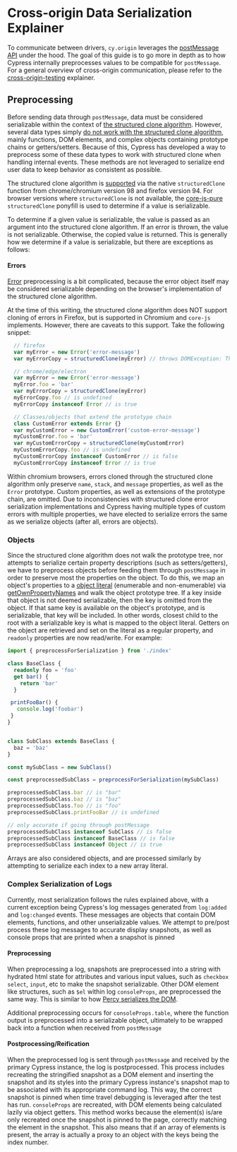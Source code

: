 # Cross-origin Data Serialization Explainer

To communicate between drivers, `cy.origin` leverages the [postMessage API](https://developer.mozilla.org/en-US/docs/Web/API/Window/postMessage) under the hood. The goal of this guide is to go more in depth as to how Cypress internally preprocesses values to be compatible for `postMessage`. For a general overview of cross-origin communication, please refer to the [cross-origin-testing](../../../cross-origin-testing.md#cross-origin-communication) explainer.

## Preprocessing

Before sending data through `postMessage`, data must be considered serializable within the context of [the structured clone algorithm](https://developer.mozilla.org/en-US/docs/Web/API/Web_Workers_API/Structured_clone_algorithm). However, several data types simply [do not work with the structured clone algorithm](https://developer.mozilla.org/en-US/docs/Web/API/Web_Workers_API/Structured_clone_algorithm#things_that_dont_work_with_structured_clone), mainly functions, DOM elements, and complex objects containing prototype chains or getters/setters. Because of this, Cypress has developed a way to preprocess some of these data types to work with structured clone when handling internal events. These methods are not leveraged to serialize end user data to keep behavior as consistent as possible.

The structured clone algorithm is [supported](https://developer.mozilla.org/en-US/docs/Web/API/structuredClone#browser_compatibility) via the native `structuredClone` function from chrome/chromium version 98 and firefox version 94. For browser versions where `structuredClone` is not available, the [core-js-pure](https://github.com/zloirock/core-js/blob/master/packages/core-js/modules/web.structured-clone.js) `structuredClone` ponyfill is used to determine if a value is serializable.

To determine if a given value is serializable, the value is passed as an argument into the structured clone algorithm. If an error is thrown, the value is not serializable. Otherwise, the copied value is returned. This is generally how we determine if a value is serializable, but there are exceptions as follows:

#### Errors

[Error](https://developer.mozilla.org/en-US/docs/Web/JavaScript/Reference/Global_Objects/Error) preprocessing is a bit complicated, because the error object itself may be considered serializable depending on the browser's implementation of the structured clone algorithm.

At the time of this writing, the structured clone algorithm does NOT support cloning of errors in Firefox, but is supported in Chromium and `core-js` implements. However, there are caveats to this support. Take the following snippet:

```js
  // firefox
  var myError = new Error('error-message') 
  var myErrorCopy = structuredClone(myError) // throws DOMException: The object could not be cloned

  // chrome/edge/electron
  var myError = new Error('error-message') 
  myError.foo = 'bar'
  var myErrorCopy = structuredClone(myError)
  myErrorCopy.foo // is undefined
  myErrorCopy instanceof Error // is true

  // Classes/objects that extend the prototype chain
  class CustomError extends Error {}
  var myCustomError = new CustomError('custom-error-message') 
  myCustomError.foo = 'bar'
  var myCustomErrorCopy = structuredClone(myCustomError)
  myCustomErrorCopy.foo // is undefined
  myCustomErrorCopy instanceof CustomError // is false
  myCustomErrorCopy instanceof Error // is true

```

Within chromium browsers, errors cloned through the structured clone algorithm only preserve `name`, `stack`, and `message` properties, as well as the `Error` prototype. Custom properties, as well as extensions of the prototype chain, are omitted. Due to inconsistencies with structured clone error serialization implementations and Cypress having multiple types of custom errors with multiple properties, we have elected to serialize errors the same as we serialize objects (after all, errors are objects).

### Objects

Since the structured clone algorithm does not walk the prototype tree, nor attempts to serialize certain property descriptions (such as setters/getters), we have to preprocess objects before feeding them through `postMessage` in order to preserve most the properties on the object. To do this, we map an object's properties to a [object literal](https://developer.mozilla.org/en-US/docs/Web/JavaScript/Guide/Grammar_and_types#object_literals) (enumerable and non-enumerable) via [getOwnPropertyNames](https://developer.mozilla.org/en-US/docs/Web/JavaScript/Reference/Global_Objects/Object/getOwnPropertyNames) and walk the object prototype tree. If a key inside that object is not deemed serializable, then the key is omitted from the object. If that same key is available on the object's prototype, and is serializable, that key will be included. In other words, closest child to the root with a serializable key is what is mapped to the object literal. Getters on the object are retrieved and set on the literal as a regular property, and `readonly` properties are now read/write. For example:

```ts
import { preprocessForSerialization } from './index'

class BaseClass {
  readonly foo = 'foo'
  get bar() {
    return 'bar'
  }

 printFooBar() {
   console.log('foobar')
 }
}


class SubClass extends BaseClass {
  baz = 'baz' 
}

const mySubClass = new SubClass()

const preprocessedSubClass = preprocessForSerialization(mySubClass)

preprocessedSubClass.bar // is "bar"
preprocessedSubClass.baz // is "baz"
preprocessedSubClass.foo // is "foo"
preprocessedSubClass.printFooBar // is undefined

// only accurate if going through postMessage
preprocessedSubClass instanceof SubClass // is false
preprocessedSubClass instanceof BaseClass // is false
preprocessedSubClass instanceof Object // is true
```

Arrays are also considered objects, and are processed similarly by attempting to serialize each index to a new array literal.

### Complex Serialization of Logs

Currently, most serialization follows the rules explained above, with a current exception being Cypress's log messages generated from `log:added` and `log:changed` events. These messages are objects that contain DOM elements, functions, and other unserializable values. We attempt to pre/post process these log messages to accurate display snapshots, as well as console props that are printed when a snapshot is pinned

#### Preprocessing

When preprocessing a log, snapshots are preprocessed into a string with hydrated html state for attributes and various input values, such as `checkbox` `select`, `input`, etc to make the snapshot serializable. Other DOM element like structures, such as `$el` within log `consoleProps`, are preprocessed the same way. This is similar to how [Percy serializes the DOM](https://github.com/percy/cli/blob/master/packages/dom/src/serialize-inputs.js).

Additional preprocessing occurs for `consoleProps.table`, where the function output is preprocessed into a serializable object, ultimately to be wrapped back into a function when received from `postMessage`

#### Postprocessing/Reification

When the preprocessed log is sent through `postMessage` and received by the primary Cypress instance, the log is postprocessed. This process includes recreating the stringified snapshot as a DOM element and inserting the snapshot and its styles into the primary Cypress instance's snapshot map to be associated with its appropriate command log. This way, the correct snapshot is pinned when time travel debugging is leveraged after the test has run. `consoleProps` are recreated, with DOM elements being calculated lazily via object getters. This method works because the element(s) is/are only recreated once the snapshot is pinned to the page, correctly matching the element in the snapshot. This also means that if an array of elements is present, the array is actually a proxy to an object with the keys being the index number.